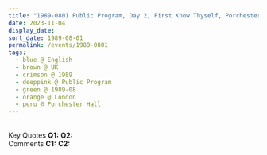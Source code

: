 ```yaml
---
title: "1989-0801 Public Program, Day 2, First Know Thyself, Porchester Hall, Porchester Road, London, W2, UK"
date: 2023-11-04
display_date: 
sort_date: 1989-08-01
permalink: /events/1989-0801
tags:
  - blue @ English
  - brown @ UK
  - crimson @ 1989
  - deeppink @ Public Program
  - green @ 1989-08
  - orange @ London
  - peru @ Porchester Hall
---
```


<br>

<wave-list>
  <list-title color="DarkSeaGreen" width="55">Key Quotes</list-title>
  <list-item color="BlanchedAlmond" width="280"><b>Q1:</b> <i></i></list-item>
  <list-item color="Lavender" width="280"><b>Q2:</b> <i></i></list-item>
</wave-list>

<br>

<wave-list>
  <list-title color="DarkSeaGreen" width="55">Comments</list-title>
  <list-item color="BlanchedAlmond" width="280"><b>C1:</b> <i></i></list-item>
  <list-item color="Lavender" width="280"><b>C2:</b> <i></i></list-item>
</wave-list>